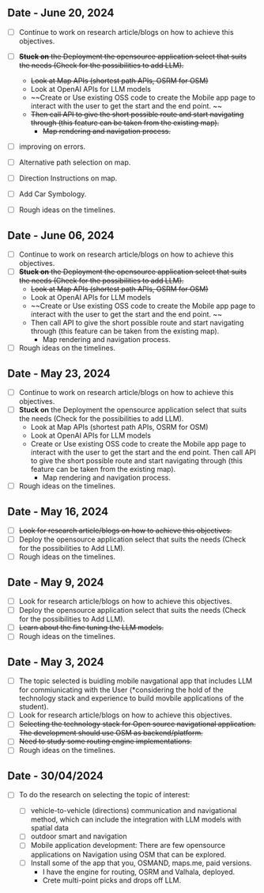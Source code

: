 ## Date - June 20, 2024
- [ ] Continue to work on research article/blogs on how to achieve this objectives.
- [ ] ~~**Stuck on** the Deployment the opensource application select that suits the needs (Check for the possibilities to add LLM).~~
    -    ~~Look at Map APIs (shortest path APIs, OSRM for OSM)~~
    -    Look at OpenAI APIs for LLM models
    -    ~~Create or Use existing OSS code to create the Mobile app page to interact with the user to get the start and the end point. ~~
    -    ~~Then call API to give the short possible route and start navigating through (this feature can be taken from the existing map).~~
          - ~~Map rendering and navigation process.~~
- [ ] improving on errors.
- [ ] Alternative path selection on map.
- [ ] Direction Instructions on map.
- [ ] Add Car Symbology.
- [ ] Rough ideas on the timelines.


## Date - June 06, 2024
- [ ] Continue to work on research article/blogs on how to achieve this objectives.
- [ ] ~~**Stuck on** the Deployment the opensource application select that suits the needs (Check for the possibilities to add LLM).~~
    -    ~~Look at Map APIs (shortest path APIs, OSRM for OSM)~~
    -    Look at OpenAI APIs for LLM models
    -    ~~Create or Use existing OSS code to create the Mobile app page to interact with the user to get the start and the end point. ~~
    -    Then call API to give the short possible route and start navigating through (this feature can be taken from the existing map).
          - Map rendering and navigation process.
- [ ] Rough ideas on the timelines.

## Date - May 23, 2024
- [ ] Continue to work on research article/blogs on how to achieve this objectives.
- [ ] **Stuck on** the Deployment the opensource application select that suits the needs (Check for the possibilities to add LLM).
    -    Look at Map APIs (shortest path APIs, OSRM for OSM)
    -    Look at OpenAI APIs for LLM models
    -    Create or Use existing OSS code to create the Mobile app page to interact with the user to get the start and the end point. Then call API to give the short possible route and start navigating through (this feature can be taken from the existing map).
          - Map rendering and navigation process.
- [ ] Rough ideas on the timelines.

## Date - May 16, 2024
- [ ] ~~Look for research article/blogs on how to achieve this objectives.~~
- [ ] Deploy the opensource application select that suits the needs (Check for the possibilities to Add LLM).
- [ ] Rough ideas on the timelines.

## Date - May 9, 2024

- [ ] Look for research article/blogs on how to achieve this objectives.
- [ ] Deploy the opensource application select that suits the needs (Check for the possibilities to Add LLM).
- [ ] ~~Learn about the fine tuning the LLM models.~~
- [ ] Rough ideas on the timelines.

## Date - May 3, 2024

-  [ ] The topic selected is buidling mobile navgational app that includes LLM for commiunicating with the User (*considering the hold of the technology stack and experience to build movbile applications of the student).
-  [ ] Look for research article/blogs on how to achieve this objectives.
-  [ ] ~~Selecting the technology stack for Open source navigational application. The development should use OSM as backend/platform.~~
-  [ ] ~~Need to study some routing engine implementations.~~
-  [ ] Rough ideas on the timelines.

## Date - 30/04/2024
- [ ] To do the research on selecting the topic of interest: 
    
    - [ ] vehicle-to-vehicle (directions) communication and navigational method, which can include the integration with LLM models with spatial data
    - [ ] outdoor smart and navigation
    - [ ] Mobile application development: There are few opensource applications on Navigation using OSM that can be explored.
    -  [ ] Install some of the app that you, OSMAND, maps.me, paid versions. 
        - I have the engine for routing, OSRM and Valhala, deployed. 
        - Crete multi-point picks and drops off LLM.
